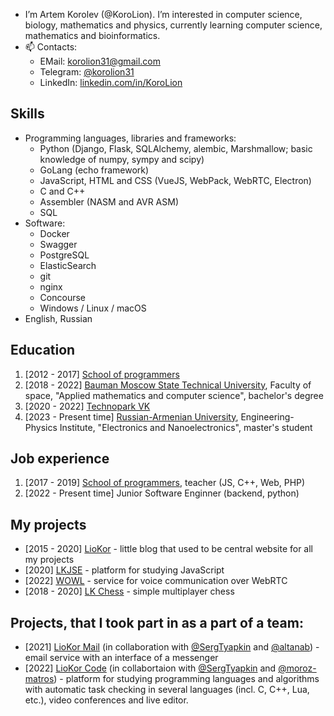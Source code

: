 
- I’m Artem Korolev (@KoroLion). I’m interested in computer science, biology, mathematics and physics, currently learning computer science, mathematics and bioinformatics.
- 📫 Contacts: 
  - EMail: [korolion31@gmail.com](mailto:korolion31@gmail.com)
  - Telegram: [@korolion31](https://t.me/korolion31)
  - LinkedIn: [linkedin.com/in/KoroLion](https://linkedin.com/in/korolion)

## Skills
* Programming languages, libraries and frameworks:
  * Python (Django, Flask, SQLAlchemy, alembic, Marshmallow; basic knowledge of numpy, sympy and scipy)
  * GoLang (echo framework)
  * JavaScript, HTML and CSS (VueJS, WebPack, WebRTC, Electron)
  * C and C++
  * Assembler (NASM and AVR ASM)
  * SQL
* Software:
  * Docker
  * Swagger
  * PostgreSQL
  * ElasticSearch
  * git
  * nginx
  * Concourse
  * Windows / Linux / macOS
* English, Russian

## Education
1. [2012 - 2017] [School of programmers](https://informatics.ru/)
2. [2018 - 2022] [Bauman Moscow State Technical University](https://mf.bmstu.ru), Faculty of space, "Applied mathematics and computer science", bachelor's degree
3. [2020 - 2022] [Technopark VK](https://park.vk.company/)
4. [2023 - Present time] [Russian-Armenian University](https://rau.am), Engineering-Physics Institute, "Electronics and Nanoelectronics", master's student

## Job experience
1. [2017 - 2019] [School of programmers](https://informatics.ru/), teacher (JS, C++, Web, PHP)
3. [2022 - Present time] Junior Software Enginner (backend, python)

## My projects
* [2015 - 2020] [LioKor](https://liokor.com) - little blog that used to be central website for all my projects
* [2020] [LKJSE](https://lkjse.liokor.com) - platform for studying JavaScript
* [2022] [WOWL](https://wowl.liokor.com) - service for voice communication over WebRTC
* [2018 - 2020] [LK Chess](https://chess.liokor.com) - simple multiplayer chess

## Projects, that I took part in as a part of a team:
* [2021] [LioKor Mail](https://mail.liokor.ru) (in collaboration with [@SergTyapkin](https://github.com/SergTyapkin) and [@altanab](https://github.com/altanab)) - email service with an interface of a messenger
* [2022] [LioKor Code](https://code.liokor.com) (in collabortaion with [@SergTyapkin](https://github.com/SergTyapkin) and [@moroz-matros](https://github.com/moroz-matros)) - platform for studying programming languages and algorithms with automatic task checking in several languages (incl. C, C++, Lua, etc.), video conferences and live editor.
